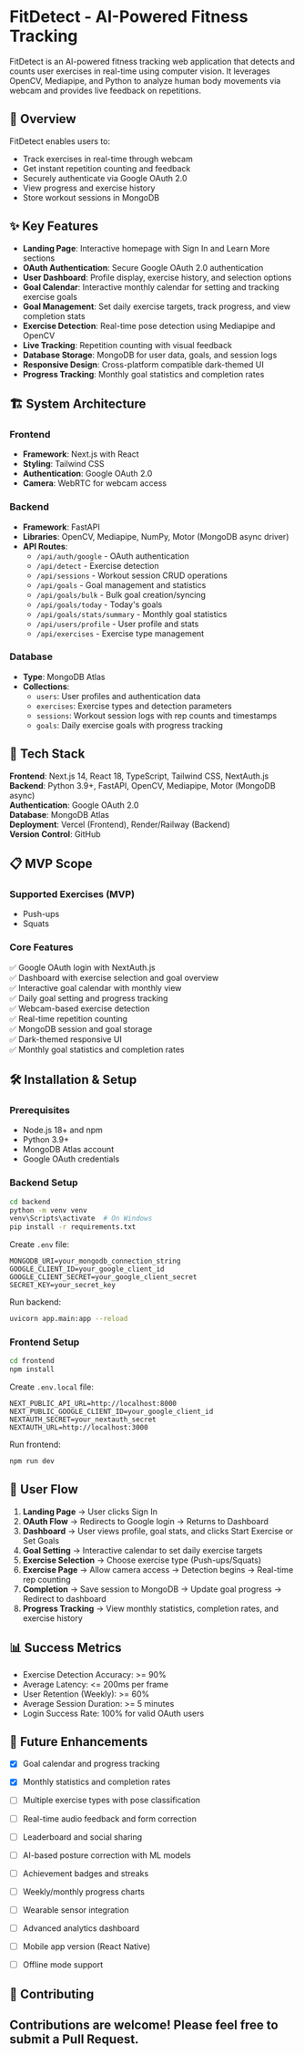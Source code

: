 # FitDetect - AI-Powered Fitness Tracking

FitDetect is an AI-powered fitness tracking web application that detects and counts user exercises in real-time using computer vision. It leverages OpenCV, Mediapipe, and Python to analyze human body movements via webcam and provides live feedback on repetitions.

## 🎯 Overview

FitDetect enables users to:
- Track exercises in real-time through webcam
- Get instant repetition counting and feedback
- Securely authenticate via Google OAuth 2.0
- View progress and exercise history
- Store workout sessions in MongoDB

## ✨ Key Features

- **Landing Page**: Interactive homepage with Sign In and Learn More sections
- **OAuth Authentication**: Secure Google OAuth 2.0 authentication
- **User Dashboard**: Profile display, exercise history, and selection options
- **Goal Calendar**: Interactive monthly calendar for setting and tracking exercise goals
- **Goal Management**: Set daily exercise targets, track progress, and view completion stats
- **Exercise Detection**: Real-time pose detection using Mediapipe and OpenCV
- **Live Tracking**: Repetition counting with visual feedback
- **Database Storage**: MongoDB for user data, goals, and session logs
- **Responsive Design**: Cross-platform compatible dark-themed UI
- **Progress Tracking**: Monthly goal statistics and completion rates

## 🏗️ System Architecture

### Frontend
- **Framework**: Next.js with React
- **Styling**: Tailwind CSS
- **Authentication**: Google OAuth 2.0
- **Camera**: WebRTC for webcam access

### Backend
- **Framework**: FastAPI
- **Libraries**: OpenCV, Mediapipe, NumPy, Motor (MongoDB async driver)
- **API Routes**: 
  - `/api/auth/google` - OAuth authentication
  - `/api/detect` - Exercise detection
  - `/api/sessions` - Workout session CRUD operations
  - `/api/goals` - Goal management and statistics
  - `/api/goals/bulk` - Bulk goal creation/syncing
  - `/api/goals/today` - Today's goals
  - `/api/goals/stats/summary` - Monthly goal statistics
  - `/api/users/profile` - User profile and stats
  - `/api/exercises` - Exercise type management

### Database
- **Type**: MongoDB Atlas
- **Collections**:
  - `users`: User profiles and authentication data
  - `exercises`: Exercise types and detection parameters
  - `sessions`: Workout session logs with rep counts and timestamps
  - `goals`: Daily exercise goals with progress tracking

## 🚀 Tech Stack

**Frontend**: Next.js 14, React 18, TypeScript, Tailwind CSS, NextAuth.js  
**Backend**: Python 3.9+, FastAPI, OpenCV, Mediapipe, Motor (MongoDB async)  
**Authentication**: Google OAuth 2.0  
**Database**: MongoDB Atlas  
**Deployment**: Vercel (Frontend), Render/Railway (Backend)  
**Version Control**: GitHub

## 📋 MVP Scope

### Supported Exercises (MVP)
- Push-ups
- Squats

### Core Features
✅ Google OAuth login with NextAuth.js  
✅ Dashboard with exercise selection and goal overview  
✅ Interactive goal calendar with monthly view  
✅ Daily goal setting and progress tracking  
✅ Webcam-based exercise detection  
✅ Real-time repetition counting  
✅ MongoDB session and goal storage  
✅ Dark-themed responsive UI  
✅ Monthly goal statistics and completion rates

## 🛠️ Installation & Setup

### Prerequisites
- Node.js 18+ and npm
- Python 3.9+
- MongoDB Atlas account
- Google OAuth credentials

### Backend Setup

```bash
cd backend
python -m venv venv
venv\Scripts\activate  # On Windows
pip install -r requirements.txt
```

Create `.env` file:
```env
MONGODB_URI=your_mongodb_connection_string
GOOGLE_CLIENT_ID=your_google_client_id
GOOGLE_CLIENT_SECRET=your_google_client_secret
SECRET_KEY=your_secret_key
```

Run backend:
```bash
uvicorn app.main:app --reload
```

### Frontend Setup

```bash
cd frontend
npm install
```

Create `.env.local` file:
```env
NEXT_PUBLIC_API_URL=http://localhost:8000
NEXT_PUBLIC_GOOGLE_CLIENT_ID=your_google_client_id
NEXTAUTH_SECRET=your_nextauth_secret
NEXTAUTH_URL=http://localhost:3000
```

Run frontend:
```bash
npm run dev
```

## 📱 User Flow

1. **Landing Page** → User clicks Sign In
2. **OAuth Flow** → Redirects to Google login → Returns to Dashboard
3. **Dashboard** → User views profile, goal stats, and clicks Start Exercise or Set Goals
4. **Goal Setting** → Interactive calendar to set daily exercise targets
5. **Exercise Selection** → Choose exercise type (Push-ups/Squats)
6. **Exercise Page** → Allow camera access → Detection begins → Real-time rep counting
7. **Completion** → Save session to MongoDB → Update goal progress → Redirect to dashboard
8. **Progress Tracking** → View monthly statistics, completion rates, and exercise history

## 📊 Success Metrics

- Exercise Detection Accuracy: >= 90%
- Average Latency: <= 200ms per frame
- User Retention (Weekly): >= 60%
- Average Session Duration: >= 5 minutes
- Login Success Rate: 100% for valid OAuth users

## 🔮 Future Enhancements

- [x] Goal calendar and progress tracking
- [x] Monthly statistics and completion rates
- [ ] Multiple exercise types with pose classification
- [ ] Real-time audio feedback and form correction
- [ ] Leaderboard and social sharing
- [ ] AI-based posture correction with ML models
- [ ] Achievement badges and streaks
- [ ] Weekly/monthly progress charts
- [ ] Wearable sensor integration
- [ ] Advanced analytics dashboard
- [ ] Mobile app version (React Native)
- [ ] Offline mode support




## 🤝 Contributing

Contributions are welcome! Please feel free to submit a Pull Request.
---
